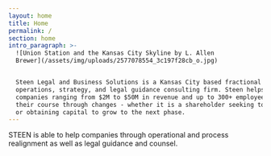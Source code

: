 ```yaml
---
layout: home
title: Home
permalink: /
section: home
intro_paragraph: >-
  ![Union Station and the Kansas City Skyline by L. Allen
  Brewer](/assets/img/uploads/2577078554_3c197f28cb_o.jpg)


  Steen Legal and Business Solutions is a Kansas City based fractional
  operations, strategy, and legal guidance consulting firm. Steen helps
  companies ranging from $2M to $50M in revenue and up to 300+ employees chart
  their course through changes - whether it is a shareholder seeking to retire
  or obtaining capital to grow to the next phase.
---
```

STEEN is able to help companies through operational and process realignment as well as legal guidance and counsel.
